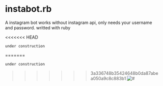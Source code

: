 # instabot.rb
A instagram bot works without instagram api, only needs your username and password. writted with ruby

<<<<<<< HEAD

```
under construction
```

=======
```
under construction
```
>>>>>>> 3a336748b35424648b0da87abea050a9c8c883b1
![#](https://img.shields.io/badge/status-under%20construction-ff69b4.svg)
